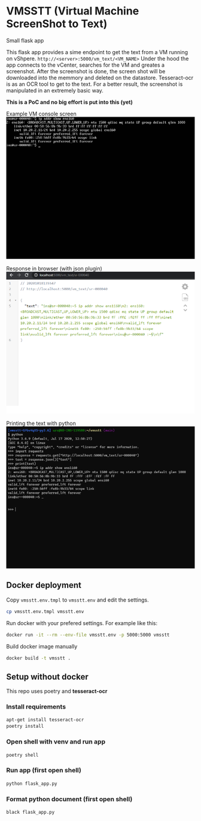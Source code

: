 # VMSSTT (Virtual Machine ScreenShot to Text)

Small flask app

This flask app provides a sime endpoint to get the text from a VM running on vShpere. `http://<server>:5000/vm_text/<VM_NAME>`
Under the hood the app connects to the vCenter, searches for the VM and greates a screenshot. 
After the screenshot is done, the screen shot will be downloaded into the memmory and deleted on the datastore.
Tesseract-ocr is as an OCR tool to get to the text. For a better result, the screenshot is manipulated in an extremely basic way.

**This is a PoC and no big effort is put into this (yet)**

Example VM console screen
![Example VM screenshot](vm_screenshot.png)

Response in browser (with json plugin)
![Example browser output](browser_example.png)

Printing the text with python
![Example python print](python_example.png)

## Docker deployment

Copy `vmsstt.env.tmpl` to `vmsstt.env` and edit the settings.

```bash
cp vmsstt.env.tmpl vmsstt.env
```

Run docker with your prefered settings. For example like this:

```bash
docker run -it --rm --env-file vmsstt.env -p 5000:5000 vmsstt
```

Build docker image manually

```bash
docker build -t vmsstt .
```

## Setup without docker

This repo uses poetry and **tesseract-ocr**

### Install requirements

```bash
apt-get install tesseract-ocr
poetry install
```

### Open shell with venv and run app

```bash
poetry shell
```

### Run app (first open shell)

```bash
python flask_app.py
```

### Format python document (first open shell)

```bash
black flask_app.py
```
